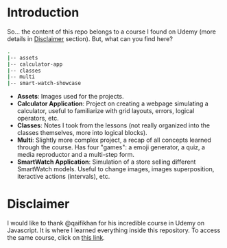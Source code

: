 # Introduction

So... the content of this repo belongs to a course I found on Udemy (more 
details in 
[Disclaimer](https://github.com/PabloAceG/js-beginner2advanced#disclaimer) 
section). But, what can you find here?

```bash
.
|-- assets
|-- calculator-app
|-- classes
|-- multi
|-- smart-watch-showcase
```

- **Assets**: Images used for the projects.
- **Calculator Application**: Project on creating a webpage simulating a 
calculator, useful to familiarize with grid layouts, errors, logical operators,
etc.
- **Classes**: Notes I took from the lessons (not really organized into the 
classes themselves, more into logical blocks).
- **Multi**: Slightly more complex project, a recap of all concepts learned 
through the course. Has four "games": a emoji generator, a quiz, a media 
reproductor and a multi-step form.
- **SmartWatch Application**: Simulation of a store selling different 
SmartWatch models. Useful to change images, images superposition, iteractive
actions (intervals), etc.

# Disclaimer

I would like to thank @qaifikhan for his incredible course in Udemy on 
Javascript. It is where I learned everything inside this repository. To access
the same course, click on 
[this link](https://www.udemy.com/share/102ZfeAEceeVhQRHkH/).

